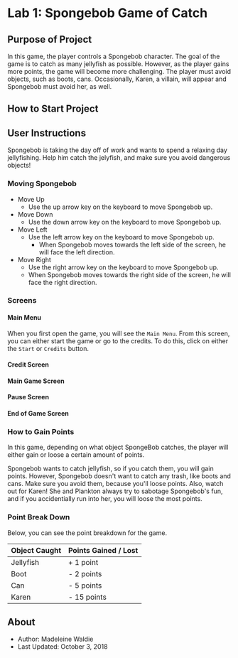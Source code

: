 # Lab 1: Spongebob Game of Catch

## Purpose of Project

In this game, the player controls a Spongebob character. The goal of the game is to catch as many jellyfish as possible. However, as the player gains more points, the game will become more challenging. The player must avoid objects, such as boots, cans. Occasionally, Karen, a villain, will appear and Spongebob must avoid her, as well.

## How to Start Project

## User Instructions

Spongebob is taking the day off of work and wants to spend a relaxing day jellyfishing. Help him catch the jelyfish, and make sure you avoid dangerous objects!

### Moving Spongebob

* Move Up
  * Use the up arrow key on the keyboard to move Spongebob up.
* Move Down
  * Use the down arrow key on the keyboard to move Spongebob up.
* Move Left
  * Use the left arrow key on the keyboard to move Spongebob up.
    * When Spongebob moves towards the left side of the screen, he will face the left direction.
* Move Right
  * Use the right arrow key on the keyboard to move Spongebob up.
  * When Spongebob moves towards the right side of the screen, he will face the right direction.

### Screens

#### Main Menu

When you first open the game, you will see the `Main Menu`. From this screen, you can either start the game or go to the credits. To do this, click on either the `Start` or `Credits` button.

#### Credit Screen

#### Main Game Screen

#### Pause Screen

#### End of Game Screen

### How to Gain Points

In this game, depending on what object SpongeBob catches, the player will either gain or loose a certain amount of points.

Spongebob wants to catch jellyfish, so if you catch them, you will gain points. However, Spongebob doesn't want to catch any trash, like boots and cans. Make sure you avoid them, because you'll loose points. Also, watch out for Karen! She and Plankton always try to sabotage Spongebob's fun, and if you accidentially run into her, you will loose the most points.

### Point Break Down

Below, you can see the point breakdown for the game.

| Object Caught | Points Gained / Lost |
|---------------|----------------------|
| Jellyfish     | + 1 point            |
| Boot          | - 2 points           |
| Can           | - 5 points           |
| Karen         | - 15 points          |

## About

* Author: Madeleine Waldie
* Last Updated: October 3, 2018
